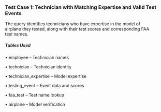 ### Test Case 1: Technician with Matching Expertise and Valid Test Events

The query identifies technicians who have expertise in the model of airplane they tested, along with their test scores and corresponding FAA test names.


##### Tables Used
•	employee – Technician names

•	technician – Technician identity

•	technician_expertise – Model expertise

•	testing_event – Event data and scores

•	faa_test – Test name lookup

•	airplane – Model verification
